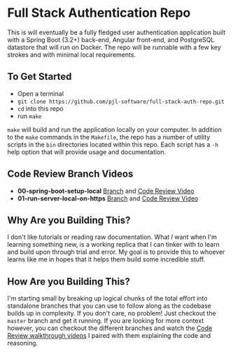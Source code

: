 # Full Stack Authentication Repo

This is will eventually be a fully fledged user authentication application built with a Spring Boot (3.2+) back-end,
Angular front-end, and PostgreSQL datastore that will run on Docker. The repo will be runnable with a few key strokes
and with minimal local requirements.

## To Get Started

- Open a terminal
- `git clone https://github.com/pjl-software/full-stack-auth-repo.git`
- `cd` into this repo
- run `make`

`make` will build and run the application locally on your computer. In addition to the `make` commands in the `Makefile`,
the repo has a number of utility scripts in the `bin` directories located within this repo. Each script has a `-h` help
option that will provide usage and documentation.

## Code Review Branch Videos

- **00-spring-boot-setup-local** [Branch](https://github.com/pjl-software/full-stack-auth-repo/tree/00-spring-boot-setup-local) and [Code Review Video](https://youtu.be/b2kl8cu3tC8?si=anWga882uFXQ6MJC)
- **01-run-server-local-on-https** [Branch](https://github.com/pjl-software/full-stack-auth-repo/tree/01-run-server-local-on-https) and [Code Review Video](https://youtu.be/qxVWOGYYFV0)

## Why Are you Building This?

I don't like tutorials or reading raw documentation. What _I_ want when I'm learning something new, is a working
replica that I can tinker with to learn and build upon through trial and error. My goal is to provide this to
whoever learns like me in hopes that it helps them build some incredible stuff.

## How Are you Building This?

I'm starting small by breaking up logical chunks of the total effort into standalone branches that you can use
to follow along as the codebase builds up in complexity. If you don't care, no problem! Just checkout the `master`
branch and get it running. If you are looking for more context however, you can checkout the different branches
and watch the [Code Review walkthrough videos](https://www.youtube.com/playlist?list=PL2yILnfj7oN5Zggsb8latQequI1PJnqzn) I paired with them explaining the code and reasoning.
